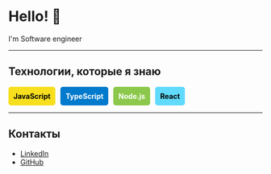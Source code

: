 # Hello! 👋

I'm Software engineer

---

## Технологии, которые я знаю

<div style="display: flex; flex-wrap: wrap; gap: 10px;">

  <div style="background-color: #F7DF1E; color: #000; padding: 10px; border-radius: 5px;">
    <strong>JavaScript</strong>
  </div>

  <div style="background-color: #007ACC; color: #fff; padding: 10px; border-radius: 5px;">
    <strong>TypeScript</strong>
  </div>

  <div style="background-color: #8CC84B; color: #fff; padding: 10px; border-radius: 5px;">
    <strong>Node.js</strong>
  </div>

  <div style="background-color: #61DAFB; color: #000; padding: 10px; border-radius: 5px;">
    <strong>React</strong>
  </div>

</div>

---

## Контакты

- [LinkedIn](https://www.linkedin.com/in/ваш-профиль)
- [GitHub](https://github.com/ваш-профиль)
